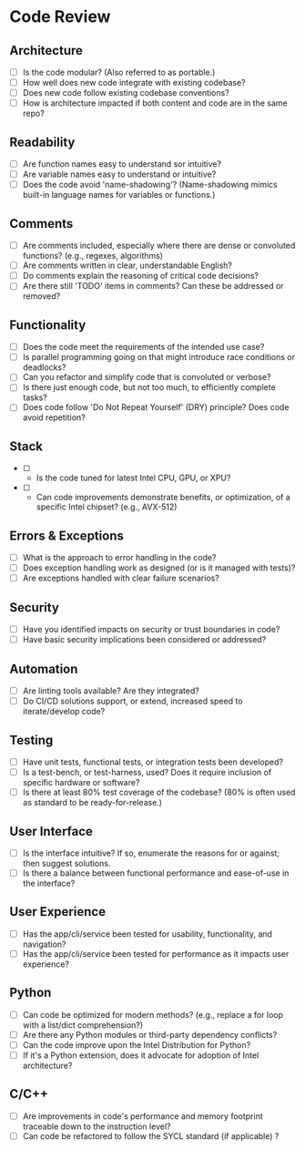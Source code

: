 # Code Review

## Architecture
- [ ] Is the code modular? (Also referred to as portable.)
- [ ] How well does new code integrate with existing codebase?
- [ ] Does new code follow existing codebase conventions? 
- [ ] How is architecture impacted if both content and code are in the same repo? 

## Readability
- [ ] Are function names easy to understand sor intuitive?
- [ ] Are variable names easy to understand or intuitive? 
- [ ] Does the code avoid 'name-shadowing'? (Name-shadowing mimics built-in language names for variables or functions.)

## Comments
- [ ] Are comments included, especially where there are dense or convoluted functions? (e.g., regexes, algorithms)
- [ ] Are comments written in clear, understandable English?
- [ ] Do comments explain the reasoning of critical code decisions? 
- [ ] Are there still 'TODO' items in comments? Can these be addressed or removed? 

## Functionality
- [ ] Does the code meet the requirements of the intended use case?
- [ ] Is parallel programming going on that might introduce race conditions or deadlocks?
- [ ] Can you refactor and simplify code that is convoluted or verbose?
- [ ] Is there just enough code, but not too much, to efficiently complete tasks?
- [ ] Does code follow 'Do Not Repeat Yourself' (DRY) principle? Does code avoid repetition?

## Stack
- [ ] - Is the code tuned for latest Intel CPU, GPU, or XPU?
- [ ] - Can code improvements demonstrate benefits, or optimization, of a specific Intel chipset? (e.g., AVX-512)

## Errors & Exceptions
- [ ] What is the approach to error handling in the code?
- [ ] Does exception handling work as designed (or is it managed with tests)? 
- [ ] Are exceptions handled with clear failure scenarios?

## Security
- [ ] Have you identified impacts on security or trust boundaries in code? 
- [ ] Have basic security implications been considered or addressed?

## Automation
- [ ] Are linting tools available? Are they integrated?
- [ ] Do CI/CD solutions support, or extend, increased speed to iterate/develop code?

## Testing
- [ ] Have unit tests, functional tests, or integration tests been developed?
- [ ] Is a test-bench, or test-harness, used? Does it require inclusion of specific hardware or software? 
- [ ] Is there at least 80% test coverage of the codebase? (80% is often used as standard to be ready-for-release.)

## User Interface
- [ ] Is the interface intuitive? If so, enumerate the reasons for or against; then suggest solutions.
- [ ] Is there a balance between functional performance and ease-of-use in the interface?

## User Experience
- [ ] Has the app/cli/service been tested for usability, functionality, and navigation?
- [ ] Has the app/cli/service been tested for performance as it impacts user experience?

## Python
- [ ] Can code be optimized for modern methods? (e.g., replace a for loop with a list/dict comprehension?)
- [ ] Are there any Python modules or third-party dependency conflicts?
- [ ] Can the code improve upon the Intel Distribution for Python?
- [ ] If it's a Python extension, does it advocate for adoption of Intel architecture?

## C/C++
- [ ] Are improvements in code's performance and memory footprint traceable down to the instruction level?
- [ ] Can code be refactored to follow the SYCL standard (if applicable) ?
